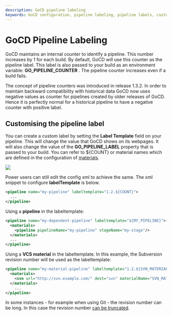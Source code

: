 ```yaml
---
description: GoCD pipeline labeling
keywords: GoCD configuration, pipeline labeling, pipeline labels, customizing pipeline labels, pipeline identifier, environment variable, label template, VCS material, pipeline counter
---
```


# GoCD Pipeline Labeling

GoCD maintains an internal counter to identify a pipeline. This number increases by 1 for each build. By default, GoCD will use this counter as the pipeline label. This label is also passed to your build as an environment variable: **GO\_PIPELINE\_COUNTER** . The pipeline counter increases even if a build fails.

The concept of pipeline counters was introduced in release 1.3.2. In order to maintain backward compatibility with historical data GoCD now uses negative values as counter for pipelines created by older releases of GoCD. Hence it is perfectly normal for a historical pipeline to have a negative counter with positive label.

## Customising the pipeline label

You can create a custom label by setting the **Label Template** field on your pipeline. This will change the value that GoCD shows on its webpages. It will also change the value of the **GO\_PIPELINE\_LABEL** property that is passed to your build. You can refer to ${COUNT} or material names which are defined in the configuration of [materials](configuration_reference.html#svn).

![](../images/pipeline_labelling.png)

Power users can still edit the config xml to achieve the same. The xml snippet to configure **labelTemplate** is below.

```xml
<pipeline name="my-pipeline" labeltemplate="1.2.${COUNT}">
  ...
</pipeline>
```

Using a **pipeline** in the labeltemplate:

```xml
<pipeline name="my-dependent-pipeline" labeltemplate="${MY_PIPELINE}">
  <materials>
    <pipeline pipelineName="my-pipeline" stageName="my-stage"/>
  </materials>
  ...
</pipeline>
```

Using a **VCS material** in the labeltemplate. In this example, the Subversion revision number will be used as the labeltemplate:

```xml
<pipeline name="my-material-pipeline" labeltemplate="1.2.${SVN_MATERIAL}">
  <materials>
    <svn url="http://svn.example.com/" dest="svn" materialName="SVN_MATERIAL" />
  </materials>
    ...
</pipeline>
```

In some instances - for example when using Git - the revision number can be long. In this case the revision number [can be truncated](../configuration/admin_use_custom_pipeline_label.html#using-truncated-material-revisions).
